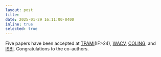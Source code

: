 ```yaml
---
layout: post
title: 
date: 2025-01-29 16:11:00-0400
inline: true
selected: true
---
```


Five papers have been accepted at [TPAMI](https://ieeexplore.ieee.org/xpl/RecentIssue.jsp?punumber=34)(IF>24), [WACV](https://wacv2025.thecvf.com/), [COLING](https://aclanthology.org/volumes/2025.coling-main/), and [ISBI](https://biomedicalimaging.org/2025/). Congratulations to the co-authors. 
